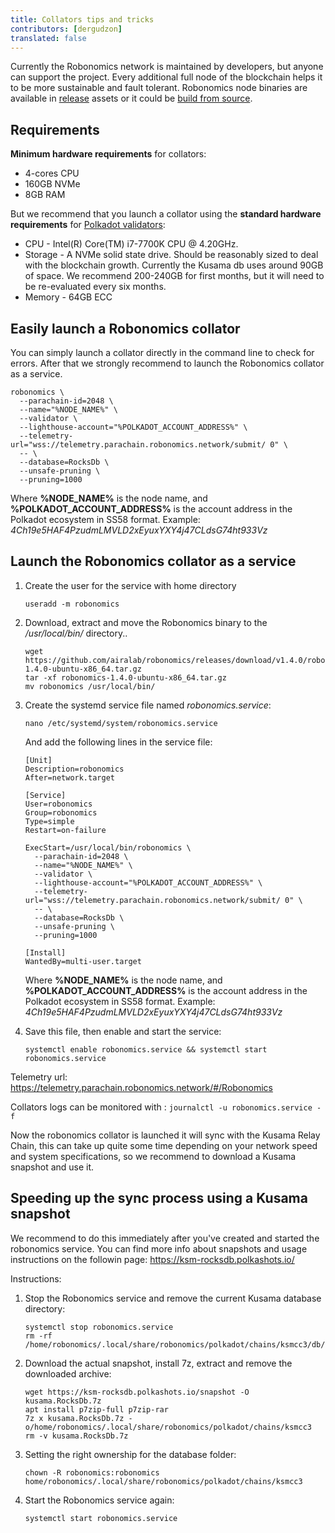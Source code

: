 ```yaml
---
title: Collators tips and tricks
contributors: [dergudzon]
translated: false
---
```


Currently the Robonomics network is maintained by developers, but anyone can support the project. Every additional full node of the blockchain helps it to be more sustainable and fault tolerant. Robonomics node binaries are available in [release](https://github.com/airalab/robonomics/releases) assets or it could be [build from source](/docs/how-to-build-collator-node/).

## Requirements

**Minimum hardware requirements** for collators:
+ 4-cores CPU
+ 160GB NVMe
+ 8GB RAM

But we recommend that you launch a collator using the **standard hardware requirements** for [Polkadot validators](https://wiki.polkadot.network/docs/maintain-guides-how-to-validate-polkadot#standard-hardware):
+ CPU - Intel(R) Core(TM) i7-7700K CPU @ 4.20GHz.
+ Storage - A NVMe solid state drive. Should be reasonably sized to deal with the blockchain growth. Currently the Kusama db uses around 90GB of space. We recommend 200-240GB for first months, but it will need to be re-evaluated every six months.
+ Memory - 64GB ECC


## Easily launch a Robonomics collator

You can simply launch a collator directly in the command line to check for errors.
After that we strongly recommend to launch the Robonomics collator as a service.

```
robonomics \
  --parachain-id=2048 \
  --name="%NODE_NAME%" \
  --validator \
  --lighthouse-account="%POLKADOT_ACCOUNT_ADDRESS%" \
  --telemetry-url="wss://telemetry.parachain.robonomics.network/submit/ 0" \
  -- \
  --database=RocksDb \
  --unsafe-pruning \
  --pruning=1000
```
Where **%NODE_NAME%** is the node name, and
      **%POLKADOT_ACCOUNT_ADDRESS%** is the account address in the Polkadot ecosystem in SS58 format. Example: *4Ch19e5HAF4PzudmLMVLD2xEyuxYXY4j47CLdsG74ht933Vz*



## Launch the Robonomics collator as a service

1. Create the user for the service with home directory
    ```
    useradd -m robonomics
    ```

2. Download, extract and move the Robonomics binary to the */usr/local/bin/* directory.. 
   ```
   wget https://github.com/airalab/robonomics/releases/download/v1.4.0/robonomics-1.4.0-ubuntu-x86_64.tar.gz
   tar -xf robonomics-1.4.0-ubuntu-x86_64.tar.gz
   mv robonomics /usr/local/bin/
   ```

3. Create the systemd service file named *robonomics.service*:
    ```
    nano /etc/systemd/system/robonomics.service
    ```
    And add the following lines in the service file:
    ```
    [Unit]
    Description=robonomics
    After=network.target
    
    [Service]
    User=robonomics
    Group=robonomics
    Type=simple
    Restart=on-failure

    ExecStart=/usr/local/bin/robonomics \
      --parachain-id=2048 \
      --name="%NODE_NAME%" \
      --validator \
      --lighthouse-account="%POLKADOT_ACCOUNT_ADDRESS%" \
      --telemetry-url="wss://telemetry.parachain.robonomics.network/submit/ 0" \
      -- \
      --database=RocksDb \
      --unsafe-pruning \
      --pruning=1000

    [Install]
    WantedBy=multi-user.target
    ```
    Where 
      **%NODE_NAME%** is the node name, and
      **%POLKADOT_ACCOUNT_ADDRESS%** is the account address in the Polkadot ecosystem in SS58 format. Example: *4Ch19e5HAF4PzudmLMVLD2xEyuxYXY4j47CLdsG74ht933Vz*

4. Save this file, then enable and start the service:
    ```
    systemctl enable robonomics.service && systemctl start robonomics.service
    ```

Telemetry url: https://telemetry.parachain.robonomics.network/#/Robonomics

Collators logs can be monitored with : `journalctl -u robonomics.service -f` 

Now the robonomics collator is launched it will sync with the Kusama Relay Chain, this can take up quite some time depending on your network speed and system specifications, so we recommend to download a Kusama snapshot and use it. 


## Speeding up the sync process using a Kusama snapshot

We recommend to do this immediately after you've created and started the robonomics service. You can find more info about snapshots and usage instructions on the followin page: https://ksm-rocksdb.polkashots.io/

Instructions:

1. Stop the Robonomics service and remove the current Kusama database directory:
    ```
    systemctl stop robonomics.service
    rm -rf /home/robonomics/.local/share/robonomics/polkadot/chains/ksmcc3/db/
    ```
    
2. Download the actual snapshot, install 7z, extract and remove the downloaded archive:
    ```
    wget https://ksm-rocksdb.polkashots.io/snapshot -O kusama.RocksDb.7z
    apt install p7zip-full p7zip-rar
    7z x kusama.RocksDb.7z -o/home/robonomics/.local/share/robonomics/polkadot/chains/ksmcc3
    rm -v kusama.RocksDb.7z
    ```
    
3. Setting the right ownership for the database folder:
    ``` 
    chown -R robonomics:robonomics home/robonomics/.local/share/robonomics/polkadot/chains/ksmcc3
    ```
4. Start the Robonomics service again:
    ```
    systemctl start robonomics.service
    ```
    
